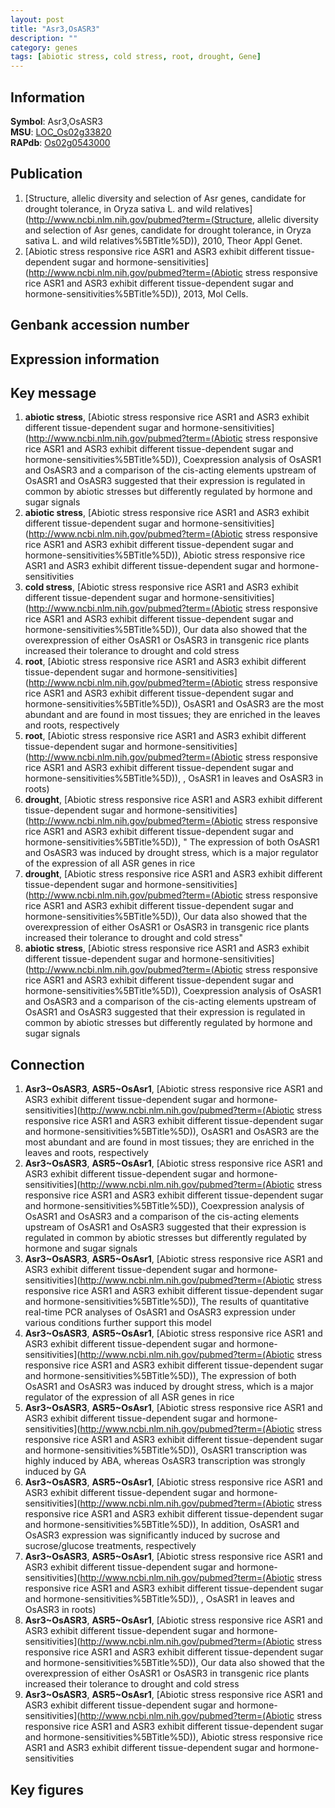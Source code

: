 ```yaml
---
layout: post
title: "Asr3,OsASR3"
description: ""
category: genes
tags: [abiotic stress, cold stress, root, drought, Gene]
---
```


## Information
__Symbol__: Asr3,OsASR3  
__MSU__: [LOC_Os02g33820](http://rice.plantbiology.msu.edu/cgi-bin/ORF_infopage.cgi?orf=LOC_Os02g33820)  
__RAPdb__: [Os02g0543000](http://rapdb.dna.affrc.go.jp/viewer/gbrowse_details/irgsp1?name=Os02g0543000)  

## Publication
1. [Structure, allelic diversity and selection of Asr genes, candidate for drought tolerance, in Oryza sativa L. and wild relatives](http://www.ncbi.nlm.nih.gov/pubmed?term=(Structure, allelic diversity and selection of Asr genes, candidate for drought tolerance, in Oryza sativa L. and wild relatives%5BTitle%5D)), 2010, Theor Appl Genet.
2. [Abiotic stress responsive rice ASR1 and ASR3 exhibit different tissue-dependent sugar and hormone-sensitivities](http://www.ncbi.nlm.nih.gov/pubmed?term=(Abiotic stress responsive rice ASR1 and ASR3 exhibit different tissue-dependent sugar and hormone-sensitivities%5BTitle%5D)), 2013, Mol Cells.

## Genbank accession number

## Expression information

## Key message
1. __abiotic stress__, [Abiotic stress responsive rice ASR1 and ASR3 exhibit different tissue-dependent sugar and hormone-sensitivities](http://www.ncbi.nlm.nih.gov/pubmed?term=(Abiotic stress responsive rice ASR1 and ASR3 exhibit different tissue-dependent sugar and hormone-sensitivities%5BTitle%5D)),  Coexpression analysis of OsASR1 and OsASR3 and a comparison of the cis-acting elements upstream of OsASR1 and OsASR3 suggested that their expression is regulated in common by abiotic stresses but differently regulated by hormone and sugar signals
2. __abiotic stress__, [Abiotic stress responsive rice ASR1 and ASR3 exhibit different tissue-dependent sugar and hormone-sensitivities](http://www.ncbi.nlm.nih.gov/pubmed?term=(Abiotic stress responsive rice ASR1 and ASR3 exhibit different tissue-dependent sugar and hormone-sensitivities%5BTitle%5D)), Abiotic stress responsive rice ASR1 and ASR3 exhibit different tissue-dependent sugar and hormone-sensitivities
3. __cold stress__, [Abiotic stress responsive rice ASR1 and ASR3 exhibit different tissue-dependent sugar and hormone-sensitivities](http://www.ncbi.nlm.nih.gov/pubmed?term=(Abiotic stress responsive rice ASR1 and ASR3 exhibit different tissue-dependent sugar and hormone-sensitivities%5BTitle%5D)),  Our data also showed that the overexpression of either OsASR1 or OsASR3 in transgenic rice plants increased their tolerance to drought and cold stress
4. __root__, [Abiotic stress responsive rice ASR1 and ASR3 exhibit different tissue-dependent sugar and hormone-sensitivities](http://www.ncbi.nlm.nih.gov/pubmed?term=(Abiotic stress responsive rice ASR1 and ASR3 exhibit different tissue-dependent sugar and hormone-sensitivities%5BTitle%5D)),  OsASR1 and OsASR3 are the most abundant and are found in most tissues; they are enriched in the leaves and roots, respectively
5. __root__, [Abiotic stress responsive rice ASR1 and ASR3 exhibit different tissue-dependent sugar and hormone-sensitivities](http://www.ncbi.nlm.nih.gov/pubmed?term=(Abiotic stress responsive rice ASR1 and ASR3 exhibit different tissue-dependent sugar and hormone-sensitivities%5BTitle%5D)), , OsASR1 in leaves and OsASR3 in roots)
6. __drought__, [Abiotic stress responsive rice ASR1 and ASR3 exhibit different tissue-dependent sugar and hormone-sensitivities](http://www.ncbi.nlm.nih.gov/pubmed?term=(Abiotic stress responsive rice ASR1 and ASR3 exhibit different tissue-dependent sugar and hormone-sensitivities%5BTitle%5D)), " The expression of both OsASR1 and OsASR3 was induced by drought stress, which is a major regulator of the expression of all ASR genes in rice
7. __drought__, [Abiotic stress responsive rice ASR1 and ASR3 exhibit different tissue-dependent sugar and hormone-sensitivities](http://www.ncbi.nlm.nih.gov/pubmed?term=(Abiotic stress responsive rice ASR1 and ASR3 exhibit different tissue-dependent sugar and hormone-sensitivities%5BTitle%5D)),  Our data also showed that the overexpression of either OsASR1 or OsASR3 in transgenic rice plants increased their tolerance to drought and cold stress"
8. __abiotic stress__, [Abiotic stress responsive rice ASR1 and ASR3 exhibit different tissue-dependent sugar and hormone-sensitivities](http://www.ncbi.nlm.nih.gov/pubmed?term=(Abiotic stress responsive rice ASR1 and ASR3 exhibit different tissue-dependent sugar and hormone-sensitivities%5BTitle%5D)),  Coexpression analysis of OsASR1 and OsASR3 and a comparison of the cis-acting elements upstream of OsASR1 and OsASR3 suggested that their expression is regulated in common by abiotic stresses but differently regulated by hormone and sugar signals

## Connection
1. __Asr3~OsASR3__, __ASR5~OsAsr1__, [Abiotic stress responsive rice ASR1 and ASR3 exhibit different tissue-dependent sugar and hormone-sensitivities](http://www.ncbi.nlm.nih.gov/pubmed?term=(Abiotic stress responsive rice ASR1 and ASR3 exhibit different tissue-dependent sugar and hormone-sensitivities%5BTitle%5D)),  OsASR1 and OsASR3 are the most abundant and are found in most tissues; they are enriched in the leaves and roots, respectively
2. __Asr3~OsASR3__, __ASR5~OsAsr1__, [Abiotic stress responsive rice ASR1 and ASR3 exhibit different tissue-dependent sugar and hormone-sensitivities](http://www.ncbi.nlm.nih.gov/pubmed?term=(Abiotic stress responsive rice ASR1 and ASR3 exhibit different tissue-dependent sugar and hormone-sensitivities%5BTitle%5D)),  Coexpression analysis of OsASR1 and OsASR3 and a comparison of the cis-acting elements upstream of OsASR1 and OsASR3 suggested that their expression is regulated in common by abiotic stresses but differently regulated by hormone and sugar signals
3. __Asr3~OsASR3__, __ASR5~OsAsr1__, [Abiotic stress responsive rice ASR1 and ASR3 exhibit different tissue-dependent sugar and hormone-sensitivities](http://www.ncbi.nlm.nih.gov/pubmed?term=(Abiotic stress responsive rice ASR1 and ASR3 exhibit different tissue-dependent sugar and hormone-sensitivities%5BTitle%5D)),  The results of quantitative real-time PCR analyses of OsASR1 and OsASR3 expression under various conditions further support this model
4. __Asr3~OsASR3__, __ASR5~OsAsr1__, [Abiotic stress responsive rice ASR1 and ASR3 exhibit different tissue-dependent sugar and hormone-sensitivities](http://www.ncbi.nlm.nih.gov/pubmed?term=(Abiotic stress responsive rice ASR1 and ASR3 exhibit different tissue-dependent sugar and hormone-sensitivities%5BTitle%5D)),  The expression of both OsASR1 and OsASR3 was induced by drought stress, which is a major regulator of the expression of all ASR genes in rice
5. __Asr3~OsASR3__, __ASR5~OsAsr1__, [Abiotic stress responsive rice ASR1 and ASR3 exhibit different tissue-dependent sugar and hormone-sensitivities](http://www.ncbi.nlm.nih.gov/pubmed?term=(Abiotic stress responsive rice ASR1 and ASR3 exhibit different tissue-dependent sugar and hormone-sensitivities%5BTitle%5D)),  OsASR1 transcription was highly induced by ABA, whereas OsASR3 transcription was strongly induced by GA
6. __Asr3~OsASR3__, __ASR5~OsAsr1__, [Abiotic stress responsive rice ASR1 and ASR3 exhibit different tissue-dependent sugar and hormone-sensitivities](http://www.ncbi.nlm.nih.gov/pubmed?term=(Abiotic stress responsive rice ASR1 and ASR3 exhibit different tissue-dependent sugar and hormone-sensitivities%5BTitle%5D)),  In addition, OsASR1 and OsASR3 expression was significantly induced by sucrose and sucrose/glucose treatments, respectively
7. __Asr3~OsASR3__, __ASR5~OsAsr1__, [Abiotic stress responsive rice ASR1 and ASR3 exhibit different tissue-dependent sugar and hormone-sensitivities](http://www.ncbi.nlm.nih.gov/pubmed?term=(Abiotic stress responsive rice ASR1 and ASR3 exhibit different tissue-dependent sugar and hormone-sensitivities%5BTitle%5D)), , OsASR1 in leaves and OsASR3 in roots)
8. __Asr3~OsASR3__, __ASR5~OsAsr1__, [Abiotic stress responsive rice ASR1 and ASR3 exhibit different tissue-dependent sugar and hormone-sensitivities](http://www.ncbi.nlm.nih.gov/pubmed?term=(Abiotic stress responsive rice ASR1 and ASR3 exhibit different tissue-dependent sugar and hormone-sensitivities%5BTitle%5D)),  Our data also showed that the overexpression of either OsASR1 or OsASR3 in transgenic rice plants increased their tolerance to drought and cold stress
9. __Asr3~OsASR3__, __ASR5~OsAsr1__, [Abiotic stress responsive rice ASR1 and ASR3 exhibit different tissue-dependent sugar and hormone-sensitivities](http://www.ncbi.nlm.nih.gov/pubmed?term=(Abiotic stress responsive rice ASR1 and ASR3 exhibit different tissue-dependent sugar and hormone-sensitivities%5BTitle%5D)), Abiotic stress responsive rice ASR1 and ASR3 exhibit different tissue-dependent sugar and hormone-sensitivities

## Key figures


